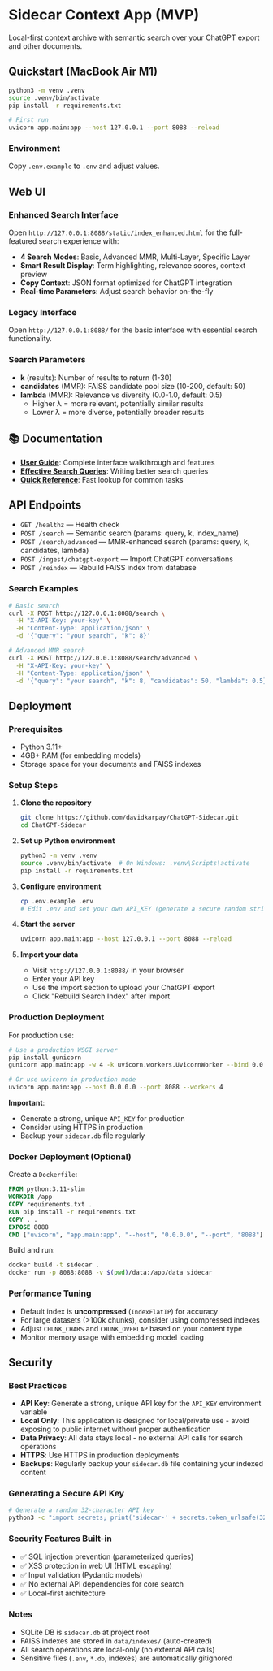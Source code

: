 
# Sidecar Context App (MVP)

Local-first context archive with semantic search over your ChatGPT export and other documents.

## Quickstart (MacBook Air M1)

```bash
python3 -m venv .venv
source .venv/bin/activate
pip install -r requirements.txt

# First run
uvicorn app.main:app --host 127.0.0.1 --port 8088 --reload
```

### Environment
Copy `.env.example` to `.env` and adjust values.

## Web UI

### Enhanced Search Interface
Open `http://127.0.0.1:8088/static/index_enhanced.html` for the full-featured search experience with:

- **4 Search Modes**: Basic, Advanced MMR, Multi-Layer, Specific Layer
- **Smart Result Display**: Term highlighting, relevance scores, context preview
- **Copy Context**: JSON format optimized for ChatGPT integration
- **Real-time Parameters**: Adjust search behavior on-the-fly

### Legacy Interface
Open `http://127.0.0.1:8088/` for the basic interface with essential search functionality.

### Search Parameters
- **k** (results): Number of results to return (1-30)
- **candidates** (MMR): FAISS candidate pool size (10-200, default: 50)  
- **lambda** (MMR): Relevance vs diversity (0.0-1.0, default: 0.5)
  - Higher λ = more relevant, potentially similar results
  - Lower λ = more diverse, potentially broader results

## 📚 Documentation

- **[User Guide](docs/user-guide.md)**: Complete interface walkthrough and features
- **[Effective Search Queries](docs/effective-search-queries.md)**: Writing better search queries  
- **[Quick Reference](docs/quick-reference.md)**: Fast lookup for common tasks

## API Endpoints
- `GET /healthz` — Health check
- `POST /search` — Semantic search (params: query, k, index_name)
- `POST /search/advanced` — MMR-enhanced search (params: query, k, candidates, lambda)
- `POST /ingest/chatgpt-export` — Import ChatGPT conversations
- `POST /reindex` — Rebuild FAISS index from database

### Search Examples
```bash
# Basic search
curl -X POST http://127.0.0.1:8088/search \
  -H "X-API-Key: your-key" \
  -H "Content-Type: application/json" \
  -d '{"query": "your search", "k": 8}'

# Advanced MMR search  
curl -X POST http://127.0.0.1:8088/search/advanced \
  -H "X-API-Key: your-key" \
  -H "Content-Type: application/json" \
  -d '{"query": "your search", "k": 8, "candidates": 50, "lambda": 0.5}'
```

## Deployment

### Prerequisites
- Python 3.11+
- 4GB+ RAM (for embedding models)
- Storage space for your documents and FAISS indexes

### Setup Steps

1. **Clone the repository**
   ```bash
   git clone https://github.com/davidkarpay/ChatGPT-Sidecar.git
   cd ChatGPT-Sidecar
   ```

2. **Set up Python environment**
   ```bash
   python3 -m venv .venv
   source .venv/bin/activate  # On Windows: .venv\Scripts\activate
   pip install -r requirements.txt
   ```

3. **Configure environment**
   ```bash
   cp .env.example .env
   # Edit .env and set your own API_KEY (generate a secure random string)
   ```

4. **Start the server**
   ```bash
   uvicorn app.main:app --host 127.0.0.1 --port 8088 --reload
   ```

5. **Import your data**
   - Visit `http://127.0.0.1:8088/` in your browser
   - Enter your API key
   - Use the import section to upload your ChatGPT export
   - Click "Rebuild Search Index" after import

### Production Deployment

For production use:

```bash
# Use a production WSGI server
pip install gunicorn
gunicorn app.main:app -w 4 -k uvicorn.workers.UvicornWorker --bind 0.0.0.0:8088

# Or use uvicorn in production mode
uvicorn app.main:app --host 0.0.0.0 --port 8088 --workers 4
```

**Important**: 
- Generate a strong, unique `API_KEY` for production
- Consider using HTTPS in production
- Backup your `sidecar.db` file regularly

### Docker Deployment (Optional)

Create a `Dockerfile`:
```dockerfile
FROM python:3.11-slim
WORKDIR /app
COPY requirements.txt .
RUN pip install -r requirements.txt
COPY . .
EXPOSE 8088
CMD ["uvicorn", "app.main:app", "--host", "0.0.0.0", "--port", "8088"]
```

Build and run:
```bash
docker build -t sidecar .
docker run -p 8088:8088 -v $(pwd)/data:/app/data sidecar
```

### Performance Tuning
- Default index is **uncompressed** (`IndexFlatIP`) for accuracy
- For large datasets (>100k chunks), consider using compressed indexes
- Adjust `CHUNK_CHARS` and `CHUNK_OVERLAP` based on your content type
- Monitor memory usage with embedding model loading

## Security

### Best Practices
- **API Key**: Generate a strong, unique API key for the `API_KEY` environment variable
- **Local Only**: This application is designed for local/private use - avoid exposing to public internet without proper authentication
- **Data Privacy**: All data stays local - no external API calls for search operations
- **HTTPS**: Use HTTPS in production deployments
- **Backups**: Regularly backup your `sidecar.db` file containing your indexed content

### Generating a Secure API Key
```bash
# Generate a random 32-character API key
python3 -c "import secrets; print('sidecar-' + secrets.token_urlsafe(32))"
```

### Security Features Built-in
- ✅ SQL injection prevention (parameterized queries)
- ✅ XSS protection in web UI (HTML escaping)
- ✅ Input validation (Pydantic models)
- ✅ No external API dependencies for core search
- ✅ Local-first architecture

### Notes
- SQLite DB is `sidecar.db` at project root
- FAISS indexes are stored in `data/indexes/` (auto-created)
- All search operations are local-only (no external API calls)
- Sensitive files (`.env`, `*.db`, indexes) are automatically gitignored
